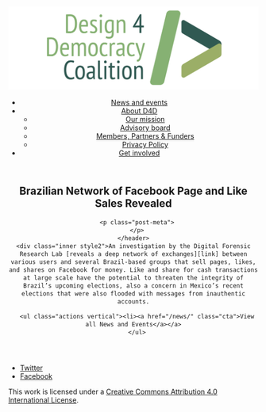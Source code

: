 <!DOCTYPE html>
<html lang="en_US"><head>
  <meta charset="utf-8">
  <meta http-equiv="X-UA-Compatible" content="IE=edge">
  <meta name="viewport" content="width=device-width, initial-scale=1">
  <link rel="apple-touch-icon" sizes="180x180" href="/assets/favicon/apple-touch-icon.png">
  <link rel="icon" type="image/png" sizes="32x32" href="/assets/favicon/favicon-32x32.png">
  <link rel="icon" type="image/png" sizes="16x16" href="/assets/favicon/favicon-16x16.png">
  <link rel="manifest" href="/site.webmanifest">
  <link rel="mask-icon" href="/assets/favicon/safari-pinned-tab.svg" color="#5bbad5">
  <meta name="msapplication-TileColor" content="#00aba9">
  <meta name="theme-color" content="#ffffff">

  
  <!-- Begin Jekyll SEO tag v2.4.0 -->
<title>Brazilian Network of Facebook Page and Like Sales Revealed | D4D Coalition</title>
<meta name="generator" content="Jekyll v3.7.3" />
<meta property="og:title" content="Brazilian Network of Facebook Page and Like Sales Revealed" />
<meta property="og:locale" content="en_US" />
<meta name="description" content="An investigation by the Digital Forensic Research Lab reveals a deep network of exchanges between various users and several Brazil-based groups that sell pages, likes, and shares on Facebook for money. Like and share for cash transactions at large scale have the potential to threaten the integrity of Brazil’s upcoming elections, also a concern in Mexico’s recent elections that were also flooded with messages from inauthentic accounts." />
<meta property="og:description" content="An investigation by the Digital Forensic Research Lab reveals a deep network of exchanges between various users and several Brazil-based groups that sell pages, likes, and shares on Facebook for money. Like and share for cash transactions at large scale have the potential to threaten the integrity of Brazil’s upcoming elections, also a concern in Mexico’s recent elections that were also flooded with messages from inauthentic accounts." />
<link rel="canonical" href="https://d4dcoalition.org/news/Brazilian-Network-of-Facebook-Page-and-Like-Sales-Revealed.html" />
<meta property="og:url" content="https://d4dcoalition.org/news/Brazilian-Network-of-Facebook-Page-and-Like-Sales-Revealed.html" />
<meta property="og:site_name" content="D4D Coalition" />
<meta property="og:type" content="article" />
<meta property="article:published_time" content="2018-07-07T00:00:00-04:00" />
<meta name="twitter:card" content="summary" />
<meta name="twitter:site" content="@design4dem" />
<meta name="google-site-verification" content="" />
<script type="application/ld+json">
{"description":"An investigation by the Digital Forensic Research Lab reveals a deep network of exchanges between various users and several Brazil-based groups that sell pages, likes, and shares on Facebook for money. Like and share for cash transactions at large scale have the potential to threaten the integrity of Brazil’s upcoming elections, also a concern in Mexico’s recent elections that were also flooded with messages from inauthentic accounts.","@type":"BlogPosting","url":"https://d4dcoalition.org/news/Brazilian-Network-of-Facebook-Page-and-Like-Sales-Revealed.html","publisher":{"@type":"Organization","logo":{"@type":"ImageObject","url":"https://d4dcoalition.org/assets/img/logos/d4d-logo.png"}},"headline":"Brazilian Network of Facebook Page and Like Sales Revealed","dateModified":"2018-07-07T00:00:00-04:00","datePublished":"2018-07-07T00:00:00-04:00","mainEntityOfPage":{"@type":"WebPage","@id":"https://d4dcoalition.org/news/Brazilian-Network-of-Facebook-Page-and-Like-Sales-Revealed.html"},"@context":"http://schema.org"}</script>
<!-- End Jekyll SEO tag -->

  <link rel="stylesheet" href="/tarteaucitron/css/tarteaucitron.css">
  <link rel="stylesheet" href="/assets/main.css">

  <link type="application/atom+xml" rel="alternate" href="https://d4dcoalition.org/feed.xml" title="D4D Coalition" />

</head>
<body>
  <!-- Wrapper -->
  <div id="wrapper"><header class="" role="banner" id="header">
    <!-- Logo -->
    <div class="logo">
      <a class="site-title" rel="author" href="/"><img src="/assets/img/d4d-logo.png" alt="D4D Coalition" /></a>
    </div><!-- to do: figure out how to manage dropdown -->
      <!-- Nav -->
      <nav id="nav"><ul><li class="current">
            <a class="page-link" href="/news/">
              News and events
            </a></li><li class="">
            <a class="page-link icon fa-angle-down" href="/areas-focus/">
              About D4D
            </a><ul><li>
                  <a href="/areas-focus/#">
                    Our mission
                  </a>
              </li><li>
                  <a href="/advisory-board/#">
                    Advisory board
                  </a>
              </li><li>
                  <a href="/members-partners-funders/#">
                    Members, Partners &amp; Funders
                  </a>
              </li><li>
                  <a href="/privacy-policy.html#">
                    Privacy Policy
                  </a>
              </li></ul></li><li class="">
            <a class="page-link" href="/join-us/">
              Get involved
            </a></li></ul></nav></header>
<section class="main alt event" aria-label="Content">
    <header>
      <h2 class="post-title">Brazilian Network of Facebook Page and Like Sales Revealed</h2>
      

      <p class="post-meta">
      </p>
    </header>
    <div class="inner style2">An investigation by the Digital Forensic Research Lab [reveals a deep network of exchanges][link] between various users and several Brazil-based groups that sell pages, likes, and shares on Facebook for money. Like and share for cash transactions at large scale have the potential to threaten the integrity of Brazil’s upcoming elections, also a concern in Mexico’s recent elections that were also flooded with messages from inauthentic accounts.

[link]: https://medium.com/dfrlab/electionwatch-loves-for-sale-in-brazil-f8033427dbe0



      <ul class="actions vertical"><li><a href="/news/" class="cta">View all News and Events</a></a>
      </ul>
  </div>
</section>
<footer id="footer" class="accent3">
  <ul class="icons">
    <li><a href="https://twitter.com/design4dem" class="icon alt fa-twitter"><span class="label">Twitter</span></a></li>
    <li><a href="https://www.facebook.com/Design4Democracy" class="icon alt fa-facebook"><span class="label">Facebook</span></a></li>
    <!--li><a href="#" class="icon alt fa-instagram"><span class="label">Instagram</span></a></li>
    <li><a href="#" class="icon alt fa-github"><span class="label">GitHub</span></a></li>
    <li><a href="#" class="icon alt fa-phone"><span class="label">Phone</span></a></li>
    <li><a href="#" class="icon alt fa-envelope-o"><span class="label">Email</span></a></li-->
  </ul>
  <p class="copyright">This work is licensed under a <a rel="license" href="http://creativecommons.org/licenses/by/4.0/">Creative Commons Attribution 4.0 International License</a>.</p>
</footer>
</div><!-- /wrapper -->
  <!-- Scripts -->
    <script src="/assets/js/scripts.min.js"></script><script src="/tarteaucitron/tarteaucitron.js"></script>
    <script type="text/javascript">
    (function($) {
      $(document).ready(function(){
        tarteaucitron.init({
          "hashtag": "#tarteaucitron", /* Automatically open the panel with the hashtag */
          "highPrivacy": false, /* disabling the auto consent feature on navigation? */
          "orientation": "top", /* the big banner should be on 'top' or 'bottom'? */
          "adblocker": false, /* Display a message if an adblocker is detected */
          "showAlertSmall": true, /* show the small banner on bottom right? */
          "cookieslist": true, /* Display the list of cookies installed ? */
          "removeCredit": false, /* remove the credit link? */
          //"cookieDomain": ".example.com" /* Domain name on which the cookie for the subdomains will be placed */
        });
      });
    })(jQuery);
    </script><script type="text/javascript">
  tarteaucitron.user.analyticsUa = 'UA-120811815-1';
  tarteaucitron.user.analyticsMore = function () { /* add here your optionnal ga.push() */ };
  (tarteaucitron.job = tarteaucitron.job || []).push('analytics');
</script></body>

</html>
